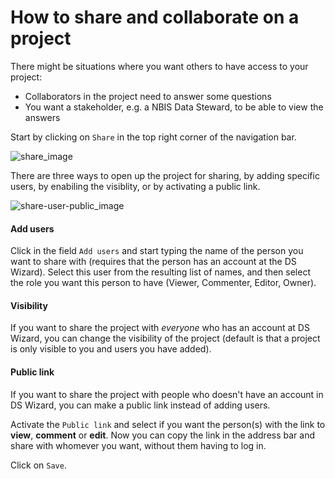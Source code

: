# How to share and collaborate on a project

There might be situations where you want others to have access to your project:

* Collaborators in the project need to answer some questions
* You want a stakeholder, e.g. a NBIS Data Steward, to be able to view the answers

Start by clicking on `Share` in the top right corner of the navigation bar.

<img class="img-fluid" src="/img/dmp-guide/share.jpg" alt="share_image">

There are three ways to open up the project for sharing, by adding specific users, by enabiling the visiblity, or by activating a public link.

<img class="img-fluid" src="/img/dmp-guide/share-user-public.jpg" alt="share-user-public_image">

#### Add users
Click in the field `Add users` and start typing the name of the person you want to share with (requires that the person has an account at the DS Wizard). Select this user from the resulting list of names, and then select the role you want this person to have (Viewer, Commenter, Editor, Owner).

#### Visibility
If you want to share the project with *everyone* who has an account at DS Wizard, you can change the visibility of the project (default is that a project is only visible to you and users you have added).

#### Public link
If you want to share the project with people who doesn't have an account in DS Wizard, you can make a public link instead of adding users.

Activate the `Public link` and select if you want the person(s) with the link to **view**, **comment** or **edit**. Now you can copy the link in the address bar and share with whomever you want, without them having to log in.

Click on `Save`.

